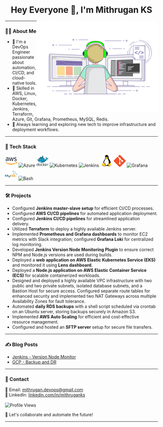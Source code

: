 <h1 align="center">Hey Everyone 👋, I'm Mithrugan KS</h1>

<img align="right" alt="Coding" width="400" src="https://raw.githubusercontent.com/devSouvik/devSouvik/master/gif3.gif">

---

### 👨‍💻 About Me

- 🔧 I'm a DevOps Engineer passionate about automation, CI/CD, and cloud-native tools.
- 🚀 Skilled in AWS, Linux, Docker, Kubernetes, Jenkins, Terraform, Azure, Git, Grafana, Prometheus, MySQL, Redis.
- 🎯 Always learning and exploring new tech to improve infrastructure and deployment workflows.

---

### 🧰 Tech Stack

<p align="left">
  <img src="https://raw.githubusercontent.com/devicons/devicon/master/icons/amazonwebservices/amazonwebservices-original-wordmark.svg" width="40" height="40" alt="AWS"/>
  <img src="https://www.vectorlogo.zone/logos/microsoft_azure/microsoft_azure-icon.svg" width="40" height="40" alt="Azure"/>
  <img src="https://raw.githubusercontent.com/devicons/devicon/master/icons/docker/docker-original-wordmark.svg" width="40" height="40" alt="Docker"/>
  <img src="https://www.vectorlogo.zone/logos/kubernetes/kubernetes-icon.svg" width="40" height="40" alt="Kubernetes"/>
  <img src="https://www.vectorlogo.zone/logos/jenkins/jenkins-icon.svg" width="40" height="40" alt="Jenkins"/>
  <img src="https://raw.githubusercontent.com/devicons/devicon/master/icons/linux/linux-original.svg" width="40" height="40" alt="Linux"/>
  <img src="https://raw.githubusercontent.com/devicons/devicon/master/icons/git/git-original.svg" width="40" height="40" alt="Git"/>
  <img src="https://www.vectorlogo.zone/logos/grafana/grafana-icon.svg" width="40" height="40" alt="Grafana"/>
  <img src="https://raw.githubusercontent.com/devicons/devicon/master/icons/mysql/mysql-original-wordmark.svg" width="40" height="40" alt="MySQL"/>
  <img src="https://www.vectorlogo.zone/logos/gnu_bash/gnu_bash-icon.svg" width="40" height="40" alt="Bash"/>
</p>

---

### 🛠️ Projects

-  Configured **Jenkins master-slave setup** for efficient CI/CD processes.
-  Configured **AWS CI/CD pipelines** for automated application deployment.
-  Configured **Jenkins CI/CD pipelines** for streamlined application delivery.
-  Utilized **Terraform** to deploy a highly available Jenkins server.
-  Implemented **Prometheus and Grafana dashboards** to monitor EC2 metrics with Slack integration; configured **Grafana Loki** for centralized log monitoring.
-  Developed **Jenkins Version Node Monitoring Plugin** to ensure correct NPM and Node.js versions are used during builds.
-  Deployed a **web application on AWS Elastic Kubernetes Service (EKS)** and monitored it using **Lens dashboard**.
-  Deployed a **Node.js application on AWS Elastic Container Service (ECS)** for scalable containerized workloads.
-  Designed and deployed a highly available VPC infrastructure with two public and two private subnets, isolated database subnets, and a Bastion Host for secure access. Configured separate route tables for enhanced security and implemented     two NAT Gateways across multiple Availability Zones for fault tolerance.
-  Automated **daily RDS backups** with a shell script scheduled via crontab on an Ubuntu server, storing backups securely in Amazon S3.
-  Implemented **AWS Auto Scaling** for efficient and cost-effective resource management.
-  Configured and hosted an **SFTP server** setup for secure file transfers.

---

### ✍️ Blog Posts

- [Jenkins - Version Node Monitor](https://medium.com/@ksmithrugan10/jenkins-version-node-monitor-9bd8c9bb5acb)
- [GCP - Backup and DR](https://medium.com/@ksmithrugan10/gcp-backup-and-dr-5fa2f684354f)

---

### 💬 Contact

<p align="left">
  📧 Email: <a href="mailto:mithrugan.devops@gmail.com">mithrugan.devops@gmail.com</a><br>
  🔗 LinkedIn: <a href="https://www.linkedin.com/in/mithruganks" target="_blank">linkedin.com/in/mithruganks</a><br><br>
  <img src="https://komarev.com/ghpvc/?username=MithrugandevOps&label=Profile%20views&color=0e75b6&style=flat" alt="Profile Views" />
</p>

💬 Let's collaborate and automate the future!

---
